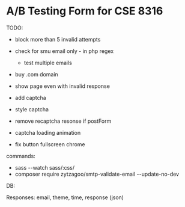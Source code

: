 # A/B Testing Form for CSE 8316

TODO:
- block more than 5 invalid attempts
- check for smu email only - in php regex
	- test multiple emails
	
- buy .com domain
- show page even with invalid response
- add captcha
- style captcha
- remove recaptcha resonse if postForm
- captcha loading animation
- fix button fullscreen chrome

commands:
- sass --watch sass/:css/
- composer require zytzagoo/smtp-validate-email --update-no-dev 


DB:

Responses:
	email, theme, time, response (json)
